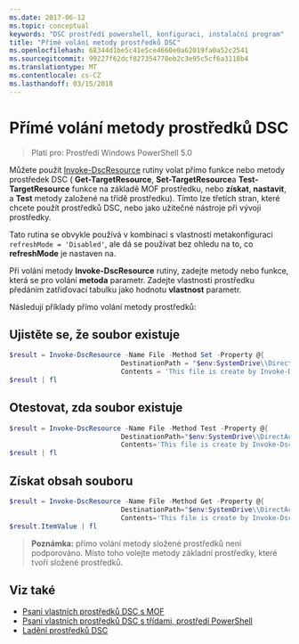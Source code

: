 ```yaml
---
ms.date: 2017-06-12
ms.topic: conceptual
keywords: "DSC prostředí powershell, konfiguraci, instalační program"
title: "Přímé volání metody prostředků DSC"
ms.openlocfilehash: 68344d1be5c41e5ce4660e0a62019fa0a52c2541
ms.sourcegitcommit: 99227f62dcf827354770eb2c3e95c5cf6a3118b4
ms.translationtype: MT
ms.contentlocale: cs-CZ
ms.lasthandoff: 03/15/2018
---
```

# <a name="calling-dsc-resource-methods-directly"></a>Přímé volání metody prostředků DSC

>Platí pro: Prostředí Windows PowerShell 5.0

Můžete použít [Invoke-DscResource](https://technet.microsoft.com/library/mt517869.aspx) rutiny volat přímo funkce nebo metody prostředek DSC ( **Get-TargetResource**, **Set-TargetResource**a  **Test-TargetResource** funkce na základě MOF prostředku, nebo **získat**, **nastavit**, a **Test** metody založené na třídě prostředku). Tímto lze třetích stran, které chcete použít prostředků DSC, nebo jako užitečné nástroje při vývoji prostředky. 

Tato rutina se obvykle používá v kombinaci s vlastností metakonfiguraci `refreshMode = 'Disabled'`, ale dá se používat bez ohledu na to, co **refreshMode** je nastaven na.

Při volání metody **Invoke-DscResource** rutiny, zadejte metody nebo funkce, která se pro volání **metoda** parametr. Zadejte vlastnosti prostředku předáním zatřiďovací tabulku jako hodnotu **vlastnost** parametr.

Následují příklady přímo volání metody prostředků:

## <a name="ensure-a-file-is-present"></a>Ujistěte se, že soubor existuje

```powershell
$result = Invoke-DscResource -Name File -Method Set -Property @{
                            DestinationPath = "$env:SystemDrive\\DirectAccess.txt";
                            Contents = 'This file is create by Invoke-DscResource'} -Verbose
$result | fl
```

## <a name="test-that-a-file-is-present"></a>Otestovat, zda soubor existuje

```powershell
$result = Invoke-DscResource -Name File -Method Test -Property @{
                            DestinationPath="$env:SystemDrive\\DirectAccess.txt";
                            Contents='This file is create by Invoke-DscResource'} -Verbose
$result | fl
```

## <a name="get-the-contents-of-file"></a>Získat obsah souboru

```powershell
$result = Invoke-DscResource -Name File -Method Get -Property @{
                            DestinationPath="$env:SystemDrive\\DirectAccess.txt";
                            Contents='This file is create by Invoke-DscResource'} -Verbose
$result.ItemValue | fl
```

>**Poznámka:** přímo volání metody složené prostředků není podporováno. Místo toho volejte metody základní prostředky, které tvoří složené prostředků.

## <a name="see-also"></a>Viz také
- [Psaní vlastních prostředků DSC s MOF](authoringResourceMOF.md) 
- [Psaní vlastních prostředků DSC s třídami, prostředí PowerShell](authoringResourceClass.md)
- [Ladění prostředků DSC](debugResource.md)

